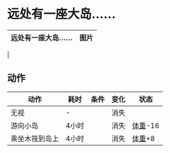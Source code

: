 # 远处有一座大岛……  
>   
  
  远处有一座大岛……  |   图片   
 ----  |  ----:   
   |     
  
## 动作  
动作  |  耗时  |  条件  |  变化  |  状态  
----  |  ----  |  ----  |  ----  |  ----  
无视<br>  |  -  |    |  消失  |    
游向小岛<br>  |  4小时  |    |  消失  |  [体重](Weight.md)-16  
乘坐木筏到岛上<br>  |  4小时  |    |  消失  |  [体重](Weight.md)+8  
